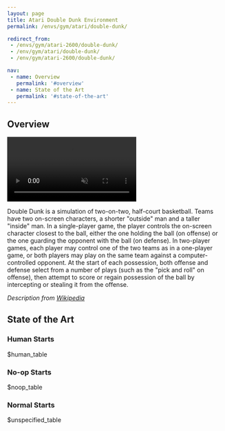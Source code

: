 ```yaml
---
layout: page
title: Atari Double Dunk Environment
permalink: /envs/gym/atari/double-dunk/

redirect_from:
 - /envs/gym/atari-2600/double-dunk/
 - /env/gym/atari/double-dunk/
 - /env/gym/atari-2600/double-dunk/

nav:
 - name: Overview
   permalink: '#overview'
 - name: State of the Art
   permalink: '#state-of-the-art'
---
```



## Overview

<video autoplay muted loop controls>
  <source src="{{ 'assets/_pages/envs/gym/atari/double-dunk.mp4' | absolute_url }}" type="video/mp4">
</video>

Double Dunk is a simulation of two-on-two, half-court basketball. Teams have two on-screen characters, a shorter "outside" man and a taller "inside" man. In a single-player game, the player controls the on-screen character closest to the ball, either the one holding the ball (on offense) or the one guarding the opponent with the ball (on defense). In two-player games, each player may control one of the two teams as in a one-player game, or both players may play on the same team against a computer-controlled opponent. At the start of each possession, both offense and defense select from a number of plays (such as the "pick and roll" on offense), then attempt to score or regain possession of the ball by intercepting or stealing it from the offense.

*Description from [Wikipedia](https://en.wikipedia.org/wiki/Double_Dunk)*


## State of the Art

### Human Starts

$human_table

### No-op Starts

$noop_table

### Normal Starts

$unspecified_table
